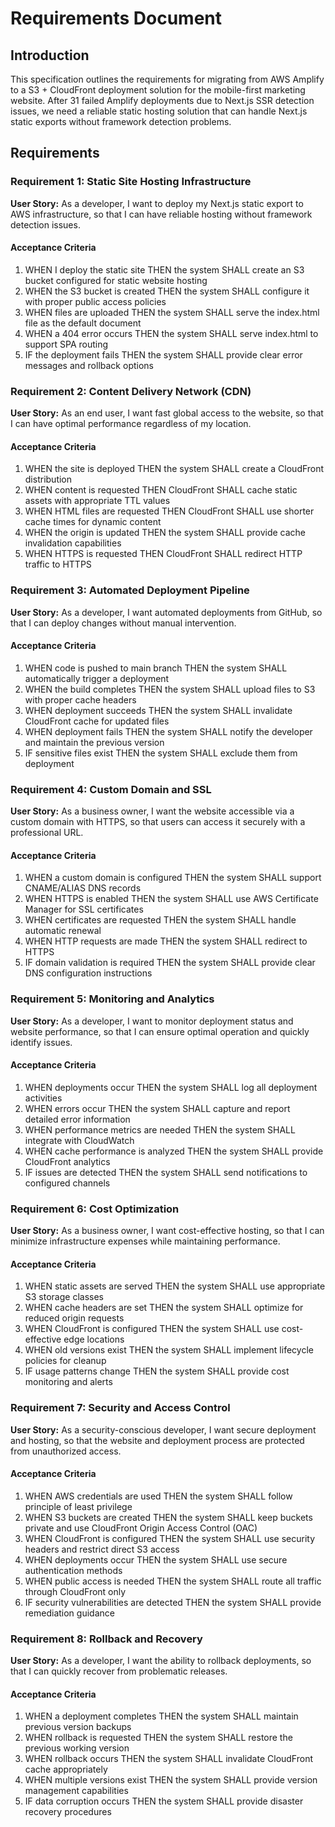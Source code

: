 # Requirements Document

## Introduction

This specification outlines the requirements for migrating from AWS Amplify to a S3 + CloudFront deployment solution for the mobile-first marketing website. After 31 failed Amplify deployments due to Next.js SSR detection issues, we need a reliable static hosting solution that can handle Next.js static exports without framework detection problems.

## Requirements

### Requirement 1: Static Site Hosting Infrastructure

**User Story:** As a developer, I want to deploy my Next.js static export to AWS infrastructure, so that I can have reliable hosting without framework detection issues.

#### Acceptance Criteria

1. WHEN I deploy the static site THEN the system SHALL create an S3 bucket configured for static website hosting
2. WHEN the S3 bucket is created THEN the system SHALL configure it with proper public access policies
3. WHEN files are uploaded THEN the system SHALL serve the index.html file as the default document
4. WHEN a 404 error occurs THEN the system SHALL serve index.html to support SPA routing
5. IF the deployment fails THEN the system SHALL provide clear error messages and rollback options

### Requirement 2: Content Delivery Network (CDN)

**User Story:** As an end user, I want fast global access to the website, so that I can have optimal performance regardless of my location.

#### Acceptance Criteria

1. WHEN the site is deployed THEN the system SHALL create a CloudFront distribution
2. WHEN content is requested THEN CloudFront SHALL cache static assets with appropriate TTL values
3. WHEN HTML files are requested THEN CloudFront SHALL use shorter cache times for dynamic content
4. WHEN the origin is updated THEN the system SHALL provide cache invalidation capabilities
5. WHEN HTTPS is requested THEN CloudFront SHALL redirect HTTP traffic to HTTPS

### Requirement 3: Automated Deployment Pipeline

**User Story:** As a developer, I want automated deployments from GitHub, so that I can deploy changes without manual intervention.

#### Acceptance Criteria

1. WHEN code is pushed to main branch THEN the system SHALL automatically trigger a deployment
2. WHEN the build completes THEN the system SHALL upload files to S3 with proper cache headers
3. WHEN deployment succeeds THEN the system SHALL invalidate CloudFront cache for updated files
4. WHEN deployment fails THEN the system SHALL notify the developer and maintain the previous version
5. IF sensitive files exist THEN the system SHALL exclude them from deployment

### Requirement 4: Custom Domain and SSL

**User Story:** As a business owner, I want the website accessible via a custom domain with HTTPS, so that users can access it securely with a professional URL.

#### Acceptance Criteria

1. WHEN a custom domain is configured THEN the system SHALL support CNAME/ALIAS DNS records
2. WHEN HTTPS is enabled THEN the system SHALL use AWS Certificate Manager for SSL certificates
3. WHEN certificates are requested THEN the system SHALL handle automatic renewal
4. WHEN HTTP requests are made THEN the system SHALL redirect to HTTPS
5. IF domain validation is required THEN the system SHALL provide clear DNS configuration instructions

### Requirement 5: Monitoring and Analytics

**User Story:** As a developer, I want to monitor deployment status and website performance, so that I can ensure optimal operation and quickly identify issues.

#### Acceptance Criteria

1. WHEN deployments occur THEN the system SHALL log all deployment activities
2. WHEN errors occur THEN the system SHALL capture and report detailed error information
3. WHEN performance metrics are needed THEN the system SHALL integrate with CloudWatch
4. WHEN cache performance is analyzed THEN the system SHALL provide CloudFront analytics
5. IF issues are detected THEN the system SHALL send notifications to configured channels

### Requirement 6: Cost Optimization

**User Story:** As a business owner, I want cost-effective hosting, so that I can minimize infrastructure expenses while maintaining performance.

#### Acceptance Criteria

1. WHEN static assets are served THEN the system SHALL use appropriate S3 storage classes
2. WHEN cache headers are set THEN the system SHALL optimize for reduced origin requests
3. WHEN CloudFront is configured THEN the system SHALL use cost-effective edge locations
4. WHEN old versions exist THEN the system SHALL implement lifecycle policies for cleanup
5. IF usage patterns change THEN the system SHALL provide cost monitoring and alerts

### Requirement 7: Security and Access Control

**User Story:** As a security-conscious developer, I want secure deployment and hosting, so that the website and deployment process are protected from unauthorized access.

#### Acceptance Criteria

1. WHEN AWS credentials are used THEN the system SHALL follow principle of least privilege
2. WHEN S3 buckets are created THEN the system SHALL keep buckets private and use CloudFront Origin Access Control (OAC)
3. WHEN CloudFront is configured THEN the system SHALL use security headers and restrict direct S3 access
4. WHEN deployments occur THEN the system SHALL use secure authentication methods
5. WHEN public access is needed THEN the system SHALL route all traffic through CloudFront only
6. IF security vulnerabilities are detected THEN the system SHALL provide remediation guidance

### Requirement 8: Rollback and Recovery

**User Story:** As a developer, I want the ability to rollback deployments, so that I can quickly recover from problematic releases.

#### Acceptance Criteria

1. WHEN a deployment completes THEN the system SHALL maintain previous version backups
2. WHEN rollback is requested THEN the system SHALL restore the previous working version
3. WHEN rollback occurs THEN the system SHALL invalidate CloudFront cache appropriately
4. WHEN multiple versions exist THEN the system SHALL provide version management capabilities
5. IF data corruption occurs THEN the system SHALL provide disaster recovery procedures